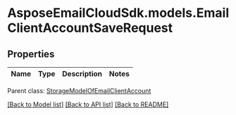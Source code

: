 # AsposeEmailCloudSdk.models.EmailClientAccountSaveRequest
## Properties
Name | Type | Description | Notes
------------ | ------------- | ------------- | -------------

 Parent class: [StorageModelOfEmailClientAccount](StorageModelOfEmailClientAccount.md)

[[Back to Model list]](README.md#documentation-for-models) [[Back to API list]](README.md#documentation-for-api-endpoints) [[Back to README]](README.md)


